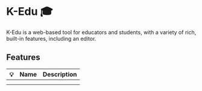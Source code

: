 # K-Edu 🎓

K-Edu is a web-based tool for educators and students, with a variety of rich, built-in features, including an editor.

## Features


| 💡 | Name | Description |
| ---- | ------ | ------------- |
|    |      |             |
|    |      |             |
